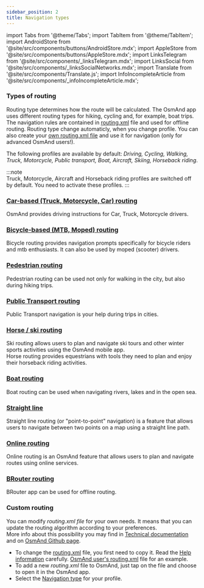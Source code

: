 ```yaml
---
sidebar_position: 2
title: Navigation types
---
```


import Tabs from '@theme/Tabs';
import TabItem from '@theme/TabItem';
import AndroidStore from '@site/src/components/buttons/AndroidStore.mdx';
import AppleStore from '@site/src/components/buttons/AppleStore.mdx';
import LinksTelegram from '@site/src/components/_linksTelegram.mdx';
import LinksSocial from '@site/src/components/_linksSocialNetworks.mdx';
import Translate from '@site/src/components/Translate.js';
import InfoIncompleteArticle from '@site/src/components/_infoIncompleteArticle.mdx';

### Types of routing  

Routing type determines how the route will be calculated. The OsmAnd app uses different routing types for hiking, cycling and, for example, boat trips. The navigation rules are contained in [routing.xml](../docs/technical/osmand-file-formats/osmand-routing-xml.md) file and used for offline routing. Routing type change automaticly, when you change profile. You can also create your [own routing.xml file](#custom-routing) and use it for navigation (only for advanced OsmAnd users!).  

The following profiles are available by default: *Driving, Cycling, Walking, Truck, Motorcycle, Public transport, Boat, Aircraft, Skiing, Horseback riding*.  

:::note  
Truck, Motorcycle, Aircraft and Horseback riding profiles are switched off by default. You need to activate these profiles.
:::

### [Car-based (Truck, Motorcycle, Car) routing](./car-based-routing.md)

OsmAnd provides driving instructions for Car, Truck, Motorcycle drivers.  
### [Bicycle-based (MTB, Moped) routing](./bicycle-based-routing.md)

Bicycle routing provides navigation prompts specifically for bicycle riders and mtb enthusiasts. It can also be used by moped (scooter) drivers.  

### [Pedestrian routing](./pedestrian-routing.md)

Pedestrian routing can be used not only for walking in the city, but also during hiking trips.
### [Public Transport routing](./public-transport-navigation.md)

Public Transport navigation is your help during trips in cities.

### [Horse / ski routing](./horse-ski-routing.md)

Ski routing allows users to plan and navigate ski tours and other winter sports activities using the OsmAnd mobile app.  
Horse routing provides equestrians with tools they need to plan and enjoy their horseback riding activities.  
### [Boat routing](./boat-navigation.md)

Boat routing can be used when navigating rivers, lakes and in the open sea.
### [Straight line](./straight-line-routing.md) 

Straight line routing (or "point-to-point" navigation) is a feature that allows users to navigate between two points on a map using a straight line path.  
### [Online routing](./online-routing.md)

Online routing is an OsmAnd feature that allows users to plan and navigate routes using online services.  

### [BRouter routing](./brouter.md)

BRouter app can be used for offline routing.

### Custom routing

You can modify _routing.xml file_ for your own needs. It means that you can update the routing algorithm according to your preferences.  
More info about this possibility you may find in [Technical documentation](../../../technical/osmand-file-formats/osmand-routing-xml.md) and on [OsmAnd Github page](https://github.com/osmandapp/OsmAnd-resources/blob/master/routing/routing.xml).  

- To change the [routing.xml](https://github.com/osmandapp/OsmAnd-resources/blob/master/routing/routing.xml) file, you first need to copy it. Read the [Help information](https://github.com/osmandapp/OsmAnd-resources/blob/master/routing/routing.xml#L25) carefully. [OsmAnd user's routing.xml](https://groups.google.com/g/osmand/c/JvV7p_JJvEU) file for an example.
- To add a new *routing.xml* file to OsmAnd, just tap on the file and choose to open it in the OsmAnd app.
- Select the [Navigation type](../../navigation/route-navigation.md#type-of-navigation) for your profile.
